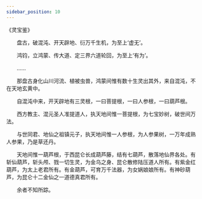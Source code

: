 ```yaml
---
sidebar_position: 10
---
```


《灵宝鉴》

　　盘古，破混沌、开天辟地、衍万千生机，为至上‘虚无’。 
 
　　鸿钧，立鸿蒙、传大道、定三界六道轮回，为至上‘有为’。 
 
　　…… 
 
　　那盘古身化山川河流、植被虫兽，鸿蒙间惟有数十生灵出其外，来自混沌，不在天地玄黄中。 
 
　　自混沌中来，开天辟地有三灵根，一曰菩提根，一曰人参根，一曰葫芦根。 
 
　　西方教主、混元圣人准提道人，执天地间惟一菩提根，为七宝妙树，破世间万法。 
 
　　与世同君、地仙之祖镇元子，执天地间惟一人参根，为人参果树，一万年成熟人参果，乃是草还丹。 
 
　　天地间惟一葫芦根，于西昆仑长成葫芦藤，结有七葫芦，散落地仙界各处。有斩仙葫芦，斩头颅、戮一切生灵，为金乌之身、昆仑散修陆压道人所有。有紫金红葫芦，为太上老君所有。有金葫芦，可育万千法器，为女娲娘娘所有。有神砂葫芦，为昆仑十二金仙之一道德真君所有。 
 
　　余者不知所踪。 